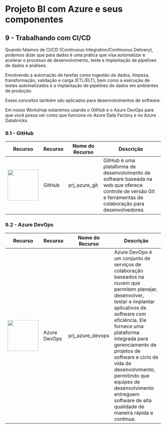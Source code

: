# Projeto BI com Azure e seus componentes

## 9 - Trabalhando com CI/CD

Quando falamos de CI/CD (Continuous Integration/Continuous Delivery), podemos dizer que para dados é uma prática que visa automatizar e acelerar o processo de desenvolvimento, teste e implantação de pipelines de dados e análises. 

Envolvendo a automação de tarefas como ingestão de dados, limpeza, transformação, validação e carga (ETL/ELT), bem como a execução de testes automatizados e a implantação de pipelines de dados em ambientes de produção.

Esses conceitos também são aplicados para desenvolvimentos de software.

Em nosso Workshop estaremos usando o GitHub e o Azure DevOps para que você possa ver como que funciona no Azure Data Factory e no Azure Databricks.

### 9.1 - GitHub

| Recurso | Recurso | Nome do Recurso | Descrição |
| ------ |  ------ |  ------ |  ------ |
| <img src='../imagens/20_github.png' width='100' height='100'> | GitHub | prj_azure_git | GitHub é uma plataforma de desenvolvimento de software baseada na web que oferece controle de versão Git e ferramentas de colaboração para desenvolvedores. |


### 9.2 - Azure DevOps

| Recurso | Recurso | Nome do Recurso | Descrição |
| ------ |  ------ |  ------ |  ------ |
| <img src='../imagens/13_devops.png' width='100' height='100'> | Azure DevOps | prj_azure_devops | Azure DevOps é um conjunto de serviços de colaboração baseados na nuvem que permitem planejar, desenvolver, testar e implantar aplicativos de software com eficiência. Ele fornece uma plataforma integrada para gerenciamento de projetos de software e ciclo de vida de desenvolvimento, permitindo que equipes de desenvolvimento entreguem software de alta qualidade de maneira rápida e contínua. |
